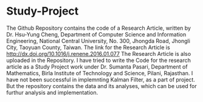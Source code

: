 # Study-Project

The Github Repository contains the code of a Research Article, written by Dr. Hsu-Yung Cheng, Department of Computer Science and Information Engineering, National Central University, No. 300, Jhongda Road, Jhongli City, Taoyuan County, Taiwan. The link for the Research Article is http://dx.doi.org/10.1016/j.renene.2016.01.077 
The Research Article is also uploaded in the Repository. 
I have tried to write the Code for the research article as a Study Project work under Dr. Sumanta Pasari, Department of Mathematics, Birla Institute of Technology and Science, Pilani, Rajasthan. 
I have not been successful in implemnting Kalman Filter, as a part of project.
But the repository contains the data and its analyses, which can be used for furthur analysis and implementation. 
